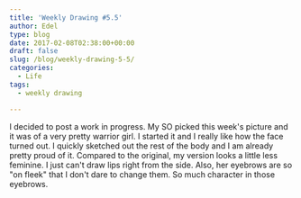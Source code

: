 ```yaml
---
title: 'Weekly Drawing #5.5'
author: Edel
type: blog
date: 2017-02-08T02:38:00+00:00
draft: false
slug: /blog/weekly-drawing-5-5/
categories:
  - Life
tags:
  - weekly drawing

---
```

I decided to post a work in progress. My SO picked this week's picture and it was of a very pretty warrior girl. I started it and I really like how the face turned out. I quickly sketched out the rest of the body and I am already pretty proud of it. Compared to the original, my version looks a little less feminine. I just can't draw lips right from the side. Also, her eyebrows are so "on fleek" that I don't dare to change them. So much character in those eyebrows.

<img data-attachment-id="174" data-permalink="http://edelgrace.me/blog/life/weekly-drawing-5-5/attachment/drawing-warrior-girl/" data-orig-file="https://i0.wp.com/edelgrace.me/blog/wp-content/uploads/2017/01/drawing-warrior-girl.jpg?fit=600%2C834" data-orig-size="600,834" data-comments-opened="1" data-image-meta="{&quot;aperture&quot;:&quot;2.4&quot;,&quot;credit&quot;:&quot;&quot;,&quot;camera&quot;:&quot;LG-K210&quot;,&quot;caption&quot;:&quot;&quot;,&quot;created_timestamp&quot;:&quot;1485718765&quot;,&quot;copyright&quot;:&quot;&quot;,&quot;focal_length&quot;:&quot;3.18&quot;,&quot;iso&quot;:&quot;150&quot;,&quot;shutter_speed&quot;:&quot;0.041666666666667&quot;,&quot;title&quot;:&quot;&quot;,&quot;orientation&quot;:&quot;1&quot;}" data-image-title="drawing-warrior-girl" data-image-description="" data-medium-file="https://i0.wp.com/edelgrace.me/blog/wp-content/uploads/2017/01/drawing-warrior-girl.jpg?fit=216%2C300" data-large-file="https://i0.wp.com/edelgrace.me/blog/wp-content/uploads/2017/01/drawing-warrior-girl.jpg?fit=600%2C834" src="https://i0.wp.com/edelgrace.me/blog/wp-content/uploads/2017/01/drawing-warrior-girl.jpg?resize=600%2C834" alt="" class="alignnone size-full wp-image-174" srcset="https://i0.wp.com/edelgrace.me/blog/wp-content/uploads/2017/01/drawing-warrior-girl.jpg?w=600 600w, https://i0.wp.com/edelgrace.me/blog/wp-content/uploads/2017/01/drawing-warrior-girl.jpg?resize=216%2C300 216w" sizes="(max-width: 600px) 100vw, 600px" data-recalc-dims="1" />